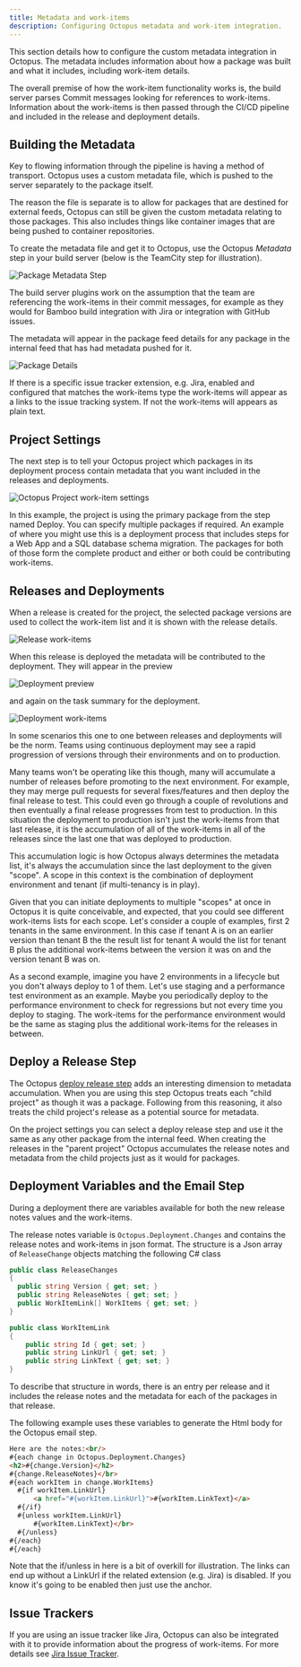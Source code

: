 ```yaml
---
title: Metadata and work-items
description: Configuring Octopus metadata and work-item integration.
---
```


This section details how to configure the custom metadata integration in Octopus. The metadata includes information about how a package was built and what it includes, including work-item details.

The overall premise of how the work-item functionality works is, the build server parses Commit messages looking for references to work-items. Information about the work-items is then passed through the CI/CD pipeline and included in the release and deployment details.

## Building the Metadata

Key to flowing information through the pipeline is having a method of transport. Octopus uses a custom metadata file, which is pushed to the server separately to the package itself.

The reason the file is separate is to allow for packages that are destined for external feeds, Octopus can still be given the custom metadata relating to those packages. This also includes things like container images that are being pushed to container repositories.

To create the metadata file and get it to Octopus, use the Octopus _Metadata_ step in your build server (below is the TeamCity step for illustration).

![Package Metadata Step](metadata-step.png)

The build server plugins work on the assumption that the team are referencing the work-items in their commit messages, for example as they would for Bamboo build integration with Jira or integration with GitHub issues.

The metadata will appear in the package feed details for any package in the internal feed that has had metadata pushed for it. 

![Package Details](package-detail.png)



If there is a specific issue tracker extension, e.g. Jira, enabled and configured that matches the work-items type the work-items will appear as a links to the issue tracking system. If not the work-items will appears as plain text.

## Project Settings

The next step is to tell your Octopus project which packages in its deployment process contain metadata that you want included in the releases and deployments.

![Octopus Project work-item settings](octo-project.png)

In this example, the project is using the primary package from the step named Deploy. You can specify multiple packages if required. An example of where you might use this is a deployment process that includes steps for a Web App and a SQL database schema migration. The packages for both of those form the complete product and either or both could be contributing work-items.

## Releases and Deployments

When a release is created for the project, the selected package versions are used to collect the work-item list and it is shown with the release details.

![Release work-items](release-work-items.png)

When this release is deployed the metadata will be contributed to the deployment. They will appear in the preview

![Deployment preview](deploy-preview-work-items.png)

and again on the task summary for the deployment.

![Deployment work-items](deploy-work-items.png)

In some scenarios this one to one between releases and deployments will be the norm. Teams using continuous deployment may see a rapid progression of versions through their environments and on to production.

Many teams won't be operating like this though, many will accumulate a number of releases before promoting to the next environment. For example, they may merge pull requests for several fixes/features and then deploy the final release to test. This could even go through a couple of revolutions and then eventually a final release progresses from test to production. In this situation the deployment to production isn't just the work-items from that last release, it is the accumulation of all of the work-items in all of the releases since the last one that was deployed to production.

This accumulation logic is how Octopus always determines the metadata list, it's always the accumulation since the last deployment to the given "scope". A scope in this context is the combination of deployment environment and tenant (if multi-tenancy is in play).

Given that you can initiate deployments to multiple "scopes" at once in Octopus it is quite conceivable, and expected, that you could see different work-items lists for each scope. Let's consider a couple of examples, first 2 tenants in the same environment. In this case if tenant A is on an earlier version than tenant B the the result list for tenant A would the list for tenant B plus the additional work-items between the version it was on and the version tenant B was on.

As a second example, imagine you have 2 environments in a lifecycle but you don't always deploy to 1 of them. Let's use staging and a performance test environment as an example. Maybe you periodically deploy to the performance environment to check for regressions but not every time you deploy to staging. The work-items for the performance environment would be the same as staging plus the additional work-items for the releases in between.

## Deploy a Release Step

The Octopus [deploy release step](https://g.octopushq.com/DeployReleaseStep) adds an interesting dimension to metadata accumulation. When you are using this step Octopus treats each "child project" as though it was a package. Following from this reasoning, it also treats the child project's release as a potential source for metadata.

On the project settings you can select a deploy release step and use it the same as any other package from the internal feed. When creating the releases in the "parent project" Octopus accumulates the release notes and metadata from the child projects just as it would for packages.

## Deployment Variables and the Email Step

During a deployment there are variables available for both the new release notes values and the work-items.

The release notes variable is `Octopus.Deployment.Changes` and contains the release notes and work-items in json format. The structure is a Json array of `ReleaseChange` objects matching the following C# class

```csharp
public class ReleaseChanges
{
  public string Version { get; set; }
  public string ReleaseNotes { get; set; }
  public WorkItemLink[] WorkItems { get; set; }
}

public class WorkItemLink 
{
    public string Id { get; set; }
    public string LinkUrl { get; set; }
    public string LinkText { get; set; }
}
```

To describe that structure in words, there is an entry per release and it includes the release notes and the metadata for each of the packages in that release.

The following example uses these variables to generate the Html body for the Octopus email step.

```html
Here are the notes:<br/>
#{each change in Octopus.Deployment.Changes}
<h2>#{change.Version}</h2>
#{change.ReleaseNotes}</br>
#{each workItem in change.WorkItems}
  #{if workItem.LinkUrl}
      <a href="#{workItem.LinkUrl}">#{workItem.LinkText}</a>
  #{/if}
  #{unless workItem.LinkUrl}
      #{workItem.LinkText}</br>
  #{/unless}
#{/each} 
#{/each} 
```

Note that the if/unless in here is a bit of overkill for illustration. The links can end up without a LinkUrl if the related extension (e.g. Jira) is disabled. If you know it's going to be enabled then just use the anchor.

## Issue Trackers

If you are using an issue tracker like Jira, Octopus can also be integrated with it to provide information about the progress of work-items. For more details see [Jira Issue Tracker](jira.md).